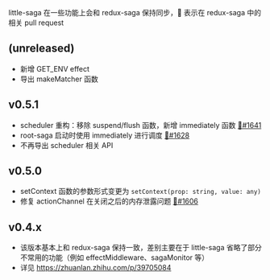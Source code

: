 little-saga 在一些功能上会和 redux-saga 保持同步，🔗 表示在 redux-saga 中的相关 pull request

## (unreleased)

- 新增 GET_ENV effect
- 导出 makeMatcher 函数

## v0.5.1

- scheduler 重构：移除 suspend/flush 函数，新增 immediately 函数 [🔗#1641](https://github.com/redux-saga/redux-saga/pull/1641)
- root-saga 启动时使用 immediately 进行调度 [🔗#1628](https://github.com/redux-saga/redux-saga/pull/1628)
- 不再导出 scheduler 相关 API

## v0.5.0

- setContext 函数的参数形式变更为 `setContext(prop: string, value: any)`
- 修复 actionChannel 在关闭之后的内存泄露问题 [🔗#1606](https://github.com/redux-saga/redux-saga/pull/1606)

## v0.4.x

- 该版本基本上和 redux-saga 保持一致，差别主要在于 little-saga 省略了部分不常用的功能（例如 effectMiddleware、sagaMonitor 等）
- 详见 https://zhuanlan.zhihu.com/p/39705084
